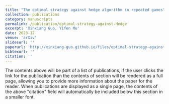 ```yaml
---
title: "The optimal strategy against hedge algorithm in repeated games"
collection: publications
category: manuscripts
permalink: /publication/optimal-strategy-against-Hedge
excerpt: 'Xinxiang Guo, Yifen Mu'
date: 2023-12
venue: 'arXiv'
slidesurl: ''
paperurl: 'http://xinxiang-guo.github.io/files/optimal-strategy-against-Hedge.pdf'
bibtexurl: ''
citation: ''
---
```

The contents above will be part of a list of publications, if the user clicks the link for the publication than the contents of section will be rendered as a full page, allowing you to provide more information about the paper for the reader. When publications are displayed as a single page, the contents of the above "citation" field will automatically be included below this section in a smaller font.
